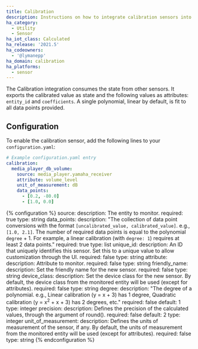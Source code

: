 ```yaml
---
title: Calibration
description: Instructions on how to integrate calibration sensors into Home Assistant.
ha_category:
  - Utility
  - Sensor
ha_iot_class: Calculated
ha_release: '2021.5'
ha_codeowners:
  - '@lymanepp'
ha_domain: calibration
ha_platforms:
  - sensor
---
```


The Calibration integration consumes the state from other sensors. It exports the calibrated value as state and the following values as attributes: `entity_id` and `coefficients`.  A single polynomial, linear by default, is fit to all data points provided.

## Configuration

To enable the calibration sensor, add the following lines to your `configuration.yaml`:

```yaml
# Example configuration.yaml entry
calibration:
  media_player_db_volume:
    source: media_player.yamaha_receiver
    attribute: volume_level
    unit_of_measurement: dB
    data_points:
      - [0.2, -80.0]
      - [1.0, 0.0]
```

{% configuration %}
source:
  description: The entity to monitor.
  required: true
  type: string
data_points:
  description: "The collection of data point conversions with the format `[uncalibrated_value, calibrated_value]`.  e.g., `[1.0, 2.1]`. The number of required data points is equal to the polynomial `degree` + 1. For example, a linear calibration (with `degree: 1`) requires at least 2 data points."
  required: true
  type: list
unique_id:
  description: An ID that uniquely identifies this sensor. Set this to a unique value to allow customization through the UI.
  required: false
  type: string
attribute:
  description: Attribute to monitor.
  required: false
  type: string
friendly_name:
  description: Set the friendly name for the new sensor.
  required: false
  type: string
device_class:
  description: Set the device class for the new sensor. By default, the device class from the monitored entity will be used (except for attributes).
  required: false
  type: string
degree:
  description: "The degree of a polynomial. e.g., Linear calibration (y = x + 3) has 1 degree, Quadratic calibration (y = x<sup>2</sup> + x + 3) has 2 degrees, etc."
  required: false
  default: 1
  type: integer
precision:
  description: Defines the precision of the calculated values, through the argument of round().
  required: false
  default: 2
  type: integer
unit_of_measurement:
  description: Defines the units of measurement of the sensor, if any. By default, the units of measurement from the monitored entity will be used (except for attributes).
  required: false
  type: string
{% endconfiguration %}
